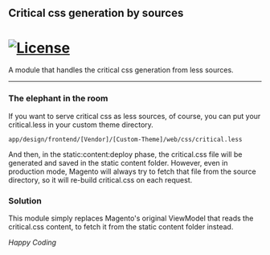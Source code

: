 ## Critical css generation by sources
[![License](https://img.shields.io/badge/License-BSD%203--Clause-blue.svg?style=for-the-badge)](https://opensource.org/licenses/BSD-3-Clause)
======
A module that handles the critical css generation from less sources.
___
### The elephant in the room
If you want to serve critical css as less sources, of course, you can put your critical.less in your custom theme directory.
```shell script
app/design/frontend/[Vendor]/[Custom-Theme]/web/css/critical.less
```
And then, in the static:content:deploy phase, the critical.css file will be generated and saved in the static content folder.
However, even in production mode, Magento will always try to fetch that file from the source directory, 
so it will re-build critical.css on each request.

### Solution
This module simply replaces Magento's original ViewModel that reads the critical.css content, to fetch it from the static content folder instead.

*Happy Coding*